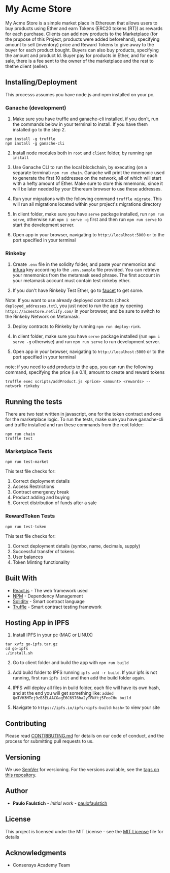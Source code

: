 # My Acme Store

My Acme Store is a simple market place in Ethereum that allows users to buy products using Ether and earn Tokens (ERC20 tokens (RT)) as rewards for each purchase. Clients can add new products to the Marketplace (for the prupose of this Project, products were added beforehand), specifying amount to sell (inventory) price and Reward Tokens to give away to the buyer for each product bought. Buyers can also buy products, specifying the amount and product Id. Buyer pay for products in Ether, and for each sale, there is a fee sent to the owner of the marketplace and the rest to thethe client (seller).

## Installing/Deployment

This processs assumes you have node.js and npm installed on your pc.

### Ganache (development)

1. Make sure you have truffle and ganache-cli installed, if you don't, run the commands below in your terminal to install. If you have them installed go to the step 2.

```
npm install -g truffle
npm install -g ganache-cli
```

2. Install node modules both in `root` and `client` folder, by running `npm install`

3. Use Ganache CLI to run the local blockchain, by executing (on a separate terminal) `npm run chain`. Ganache will print the mnemonic used to generate the first 10 addresses on the network, all of which will start with a hefty amount of Ether. Make sure to store this mnemonic, since it will be later needed by your Ethereum browser to use these addresses.

4. Run your migrations with the following command `truffle migrate`. This will run all migrations located within your project's migrations directory

5. In client folder, make sure you have `serve` package installed, run `npm run serve`, otherwise run `npm i serve -g` first and then run `npm run serve` to start the development server.

6. Open app in your browser, navigating to `http://localhost:5000` or to the port specified in your terminal

### Rinkeby

1. Create `.env` file in the solidity folder, and paste your mnemonics and [infura](https://infura.io/) key according to the `.env.sample` file provided. You can retrieve your mnemonics from the metamask seed phrase. The first account in your metamask account must contain test rinkeby ether.

2. If you don't have Rinkeby Test Ether, go to [faucet](https://faucet.rinkeby.io/) to get some.

Note: If you want to use already deployed contracts (check `deployed_addresses.txt`), you just need to run the app by opening `https://acmestore.netlify.com/` in your browser, and be sure to switch to the Rinkeby Network on Metamask.

3. Deploy contracts to Rinkeby by running `npm run deploy-rink`.

4. In client folder, make sure you have `serve` package installed (run `npm i serve -g` otherwise) and run `npm run serve` to run development server.

5. Open app in your browser, navigating to `http://localhost:5000` or to the port specified in your terminal

note: if you need to add products to the app, you can run the following command, specifying the price (i.e 0.1), amount to create and reward tokens

`truffle exec scripts/addProduct.js <price> <amount> <rewards> --network rinkeby`

## Running the tests

There are two test written in javascript, one for the token contract and one for the marketplace logic. To run the tests, make sure you have ganache-cli and truffle installed and run these commands from the root folder:

```
npm run chain
truffle test
```

### Marketplace Tests

`npm run test-market`

This test file checks for:

1. Correct deployment details
2. Access Restrictions
3. Contract emergency break
4. Product adding and buying
5. Correct distribution of funds after a sale

### RewardToken Tests

`npm run test-token`

This test file checks for:

1. Correct deployment details (symbo, name, decimals, supply)
2. Successful transfer of tokens
3. User balances
4. Token Minting functionality

## Built With

- [React.js](https://reactjs.org/) - The web framework used
- [NPM](www.npmjs.com/‎) - Dependency Management
- [Solidity](https://solidity.readthedocs.io/en/v0.5.0/index.html) - Smart contract language
- [Truffle](https://www.trufflesuite.com/) - Smart contract testing framework

## Hosting App in IPFS

1. Install IPFS in your pc (MAC or LINUX)

```
tar xvfz go-ipfs.tar.gz
cd go-ipfs
./install.sh
```

2. Go to client folder and build the app with `npm run build`

3. Add build folder to IPFS running `ipfs add -r build`. If your ipfs is not running, first run `ipfs init` and then add the build folder again.

4. IPFS will deploy all files in build folder, each file will have its own hash, and at the end you will get something like:
   `added QmTVH3MTej9zB3ELAACGagE6C6976ha2yTFNftj5FeoCHu build`

5. Navigate to `https://ipfs.io/ipfs/<ipfs-build-hash>` to view your site

## Contributing

Please read [CONTRIBUTING.md](https://github.com/paulofaulstich/myacmestore/blob/master/CONTRIBUTING.md) for details on our code of conduct, and the process for submitting pull requests to us.

## Versioning

We use [SemVer](http://semver.org/) for versioning. For the versions available, see the [tags on this repository](https://github.com/paulofaulstich/myacmestore/tags).

## Author

- **Paulo Faulstich** - _Initial work_ - [paulofaulstich](https://github.com/paulofaulstich/)

## License

This project is licensed under the MIT License - see the [MIT License](https://simple.wikipedia.org/wiki/MIT_License) file for details

## Acknowledgments

- Consensys Academy Team
